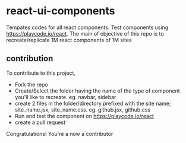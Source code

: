 # react-ui-components
Tempates codes for all react components.
Test components using https://playcode.io/react.
The main of objective of this repo is to recreate/replicate 1M react components of 1M sites

## contribution
To contribute to this project, 
- Fork the repo
- Create/Select the folder having the name of the type of component you'll like to recreate. eg. navbar, sidebar
- create 2 files in the folder/directory prefixed with the site name; site_name.jsx, site_name.css. eg. github.jsx, github.css
- Run and test the component on https://playcode.io/react
- create a pull request 

Congratulations! You're a now a contributor
